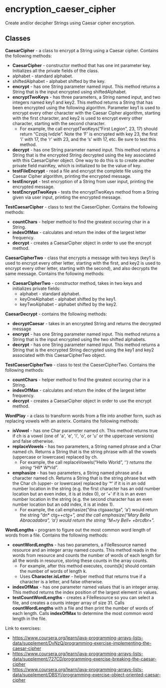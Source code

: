 # encryption_caeser_cipher
Create and/or decipher Strings using Caesar cipher encryption.

## Classes

<b>CaesarCipher</b> - a class to encrypt a String using a Caesar cipher. Contains the following methods:
* <b>CaesarCipher</b> - constructor method that has one int parameter key. Initializes all the private fields of the class.
 * alphabet - standard alphabet.
 * shiftedAlphabet - alphabet shifted by the key.
* <b>encrypt</b> -  has one String parameter named input. This method returns a String that is the input encrypted using shiftedAlphabet.
* <b>encryptTwoKeys</b> - has three parameters, a String named input, and two integers named key1 and key2. This method returns a String that has been encrypted using the following algorithm. Parameter key1 is used to encrypt every other character with the Caesar Cipher algorithm, starting with the first character, and key2 is used to encrypt every other character, starting with the second character.
  * For example, the call encryptTwoKeys(“First Legion”, 23, 17) should return “Czojq Ivdzle”. Note the ‘F’ is encrypted with key 23, the first ‘i’ with 17, the ‘r’ with 23, and the ‘s’ with 17, etc. Be sure to test this method.
* <b>decrypt</b> - has one String parameter named input. This method returns a String that is the encrypted String decrypted using the key associated with this CaesarCipher object. One way to do this is to create another private field mainKey, which is initialized to be the value of key.
* <b>testFileEncrypt</b> - read a file and encrypt the complete file using the Caesar Cipher algorithm, printing the encrypted message.
* <b>testEncrypt</b> - test encryption of a String from user input, printing the encrypted message.
* <b>testEncryptTwoKeys</b> - tests the encryptTwoKeys method from a String given via user input, printing the encrypted message.

<b>TestCaesarCipher</b> - class to test the CaeserCipher. Contains the following methods:
* <b>countChars</b> - helper method to find the greatest occuring char in a String.
* <b>indexOfMax</b> - calculates and return the index of the largest letter frequency.
* <b>decrypt</b> - creates a CaesarCipher object in order to use the encrypt method.

<b>CaesarCipherTwo</b> - class that encrypts a message with two keys (key1 is used to encrypt every other letter, starting with the first, and key2 is used to encrypt every other letter, starting with the second), and also decrypts the same message.  Contains the following methods:
* <b>CaesarCipherTwo</b> - constructor method, takes in two keys and initializes private fields:
  * alphabet - standard alphabet.
  * keyOneAlphabet - alphabet shifted by the key1.
  * keyTwoAlphabet - alphabet shifted by the key2.

<b>CaesarDecrypt</b> - contains the following methods:
* <b>decryptCaesar</b> - takes in an encrypted String and returns the decrypted message
* <b>encrypt</b> - has one String parameter named input. This method returns a String that is the input encrypted using the two shifted alphabets.
* <b>decrypt</b> - has one String parameter named input. This method returns a String that is the encrypted String decrypted using the key1 and key2 associated with this CaesarCipherTwo object.

<b>TestCaeserCipherTwo</b> - class to test the CaeserCipherTwo. Contains the following methods:
* <b>countChars</b> - helper method to find the greatest occuring char in a String.
* <b>indexOfMax</b> - calculates and return the index of the largest letter frequency.
* <b>decrypt</b> - creates a CaesarCipher object in order to use the encrypt method.

<b>WordPlay</b> - a class to transform words from a file into another form, such as replacing vowels with an asterix. Contains the following methods:
* <b>isVowel</b> - has one Char parameter named ch. This method returns true if ch is a vowel (one of 'a', 'e', 'i', 'o', or 'u' or the uppercase versions) and false otherwise.
* <b>replaceVowels</b> - has two parameters, a String named phrase and a Char named ch. Returns a String that is the string phrase with all the vowels (uppercase or lowercase) replaced by ch. 
  * For example, the call replaceVowels(“Hello World”, ‘*’) returns the string “H*ll* W*rld”. 
* <b>emphasize</b> - has two parameters, a String named phrase and a character named ch. Returns a String that is the string phrase but with the Char ch (upper- or lowercase) replaced by ‘*’ if it is in an odd number location in the string (e.g. the first character has an odd number location but an even index, it is at index 0), or ‘+’ if it is in an even number location in the string (e.g. the second character has an even number location but an odd index, it is at index 1).
  * For example, the call emphasize(“dna ctgaaactga”, ‘a’) would return the string “dn* ctg+*+ctg+”, and the call emphasize(“Mary Bella Abracadabra”, ‘a’) would return the string “M+ry Bell+ +br*c*d*br+”.

<b>WordLengths</b> - program to figure out the most common word length of words from a file. Contains the following methods:
* <b>countWordLengths</b> - has two parameters, a FileResource named resource and an integer array named counts. This method reads in the words from resource and counts the number of words of each length for all the words in resource, storing these counts in the array counts.
  * For example, after this method executes, counts[k] should contain the number of words of length k.
  * Uses <b>Character.isLetter</b> - helper method that returns true if a character is a letter, and false otherwise.
* <b>indexOfMax</b> - has one parameter named values that is an integer array. This method returns the index position of the largest element in values. 
* <b>testCountWordLengths</b> - creates a FileResource so you can select a file, and creates a counts integer array of size 31. Calls <b>countWordLengths</b> with a file and then print the number of words of each length. Calls <b>indexOfMax</b> to determine the most common word length in the file.

Link to exercises:
* https://www.coursera.org/learn/java-programming-arrays-lists-data/supplement/DvNzQ/programming-exercise-implementing-the-caesar-cipher
* https://www.coursera.org/learn/java-programming-arrays-lists-data/supplement/727CD/programming-exercise-breaking-the-caesar-cipher
* https://www.coursera.org/learn/java-programming-arrays-lists-data/supplement/DBSYj/programming-exercise-object-oriented-caesar-cipher
